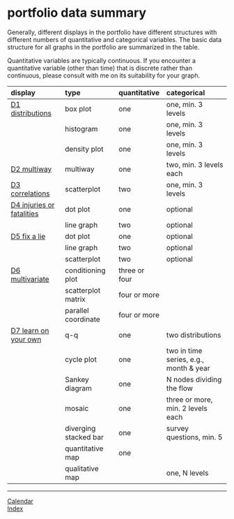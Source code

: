 
# portfolio data summary

Generally, different displays in the portfolio have different structures
with different numbers of quantitative and categorical variables. The
basic data structure for all graphs in the portfolio are summarized in
the table.

Quantitative variables are typically continuous. If you encounter a
quantitative variable (other than time) that is discrete rather than
continuous, please consult with me on its suitability for your
graph.

| display                                             | type                  | quantitative  | categorical                            |
| :-------------------------------------------------- | :-------------------- | :------------ | :------------------------------------- |
| [D1 distributions](cm210_d1-distributions.md)       | box plot              | one           | one, min. 3 levels                     |
|                                                     | histogram             | one           | one, min. 3 levels                     |
|                                                     | density plot          | one           | one, min. 3 levels                     |
| [D2 multiway](cm220_d2-multiway.md)                 | multiway              | one           | two, min. 3 levels each                |
| [D3 correlations](cm230_d3-correlations.md)         | scatterplot           | two           | one, min. 3 levels                     |
| [D4 injuries or fatalities](cm240_d4-cruel-pies.md) | dot plot              | one           | optional                               |
|                                                     | line graph            | two           | optional                               |
| [D5 fix a lie](cm241_d5-fix-lies.md)                | dot plot              | one           | optional                               |
|                                                     | line graph            | two           | optional                               |
|                                                     | scatterplot           | two           | optional                               |
| [D6 multivariate](cm260_d6-multivariate.md)         | conditioning plot     | three or four |                                        |
|                                                     | scatterplot matrix    | four or more  |                                        |
|                                                     | parallel coordinate   | four or more  |                                        |
| [D7 learn on your own](cm270_d7-counts-maps.md)     | q-q                   | one           | two distributions                      |
|                                                     | cycle plot            | one           | two in time series, e.g., month & year |
|                                                     | Sankey diagram        | one           | N nodes dividing the flow              |
|                                                     | mosaic                | one           | three or more, min. 2 levels each      |
|                                                     | diverging stacked bar | one           | survey questions, min. 5               |
|                                                     | quantitative map      | one           |                                        |
|                                                     | qualitative map       |               | one, N levels                          |

-----

[Calendar](../README.md#calendar)  
[Index](../README.md#index)
